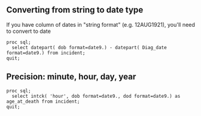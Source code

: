 

## Converting from string to date type

If you have column of dates in "string format" (e.g. 12AUG1921), you'll need to convert to date

```
proc sql;
  select datepart( dob format=date9.) - datepart( Diag_date format=date9.) from incident;
quit;
```

## Precision: minute, hour, day, year

```
proc sql;
  select intck( 'hour', dob format=date9., dod format=date9.) as age_at_death from incident;
quit;
```
